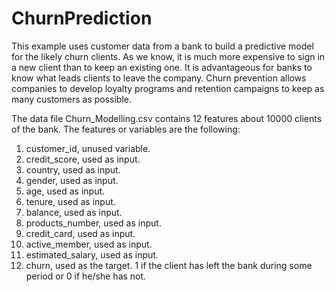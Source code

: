 # ChurnPrediction

This example uses customer data from a bank to build a predictive model for the likely churn clients. As we know, it is much more expensive to sign in a new client than to keep an existing one. It is advantageous for banks to know what leads clients to leave the company. Churn prevention allows companies to develop loyalty programs and retention campaigns to keep as many customers as possible.

The data file Churn_Modelling.csv contains 12 features about 10000 clients of the bank.
The features or variables are the following:
1) customer_id, unused variable.
2) credit_score, used as input.
3) country, used as input.
4) gender, used as input.
5) age, used as input.
6) tenure, used as input.
7) balance, used as input.
8) products_number, used as input.
9) credit_card, used as input.
10) active_member, used as input.
11) estimated_salary, used as input.
12) churn, used as the target. 1 if the client has left the bank during some period or 0 if he/she has not.
